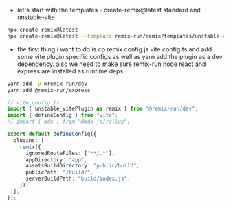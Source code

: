 - let's start with the templates - create-remix@latest standard and unstable-vite

```sh
npx create-remix@latest
npx create-remix@latest --template remix-run/remix/templates/unstable-vite-express
```

- the first thing i want to do is cp remix.config.js vite.config.ts and add some vite plugin specific configs as well as yarn add the plugin as a dev dependency. also we need to make sure remix-run node react and express are installed as runtime deps

```sh
yarn add -D @remix-run/dev
yarn add @remix-run/express
```

```ts
// vite.config.ts
import { unstable_vitePlugin as remix } from "@remix-run/dev";
import { defineConfig } from "vite";
// import { mdx } from "@mdx-js/rollup";

export default defineConfig({
  plugins: [
    remix({
      ignoredRouteFiles: ["**/.*"],
      appDirectory: "app",
      assetsBuildDirectory: "public/build",
      publicPath: "/build/",
      serverBuildPath: "build/index.js",
    }),
  ],
});

```

